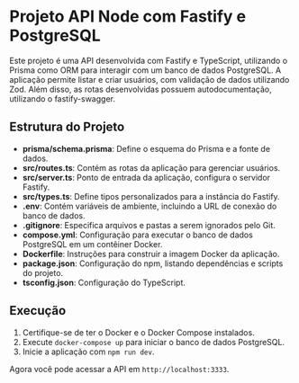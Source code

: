 # Projeto API Node com Fastify e PostgreSQL

Este projeto é uma API desenvolvida com Fastify e TypeScript, utilizando o Prisma como ORM para interagir com um banco de dados PostgreSQL. A aplicação permite listar e criar usuários, com validação de dados utilizando Zod.
Além disso, as rotas desenvolvidas possuem autodocumentação, utilizando o fastify-swagger.

## Estrutura do Projeto

- **prisma/schema.prisma**: Define o esquema do Prisma e a fonte de dados.
- **src/routes.ts**: Contém as rotas da aplicação para gerenciar usuários.
- **src/server.ts**: Ponto de entrada da aplicação, configura o servidor Fastify.
- **src/types.ts**: Define tipos personalizados para a instância do Fastify.
- **.env**: Contém variáveis de ambiente, incluindo a URL de conexão do banco de dados.
- **.gitignore**: Especifica arquivos e pastas a serem ignorados pelo Git.
- **compose.yml**: Configuração para executar o banco de dados PostgreSQL em um contêiner Docker.
- **Dockerfile**: Instruções para construir a imagem Docker da aplicação.
- **package.json**: Configuração do npm, listando dependências e scripts do projeto.
- **tsconfig.json**: Configuração do TypeScript.

## Execução

1. Certifique-se de ter o Docker e o Docker Compose instalados.
2. Execute `docker-compose up` para iniciar o banco de dados PostgreSQL.
3. Inicie a aplicação com `npm run dev`.

Agora você pode acessar a API em `http://localhost:3333`.
